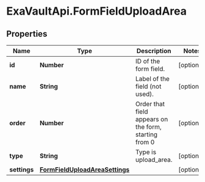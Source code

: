 # ExaVaultApi.FormFieldUploadArea

## Properties
Name | Type | Description | Notes
------------ | ------------- | ------------- | -------------
**id** | **Number** | ID of the form field.  | [optional] 
**name** | **String** | Label of the field (not used). | [optional] 
**order** | **Number** | Order that field appears on the form, starting from 0 | [optional] 
**type** | **String** | Type is upload_area. | [optional] 
**settings** | [**FormFieldUploadAreaSettings**](FormFieldUploadAreaSettings.md) |  | [optional] 

